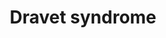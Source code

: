 ---
annotations:
- id: PW:0000013
  parent: disease pathway
  type: Pathway Ontology
  value: disease pathway
- id: DOID:0080422
  parent: genetic disease
  type: Disease Ontology
  value: Dravet syndrome
- id: CL:0000540
  parent: animal cell
  type: Cell Type Ontology
  value: neuron
- id: CL:0011005
  parent: animal cell
  type: Cell Type Ontology
  value: GABAergic interneuron
- id: CL:0000598
  parent: animal cell
  type: Cell Type Ontology
  value: pyramidal neuron
authors:
- MiriamBabukhian
- Leadoerner
- Egonw
- Fehrhart
- Pepinmarshall
- Eweitz
citedin: ''
communities:
- ONTOX
- RareDiseases
description: 'Dravet syndrome is a rare form of epilepsy. Between 70% and 80% of patients
  carry sodium channel Î±1 subunit gene (SCN1A) loss of function mutations. Truncating
  mutations (early stop codon) account for about 40% and have a significant correlation
  with an earlier age of seizures onset. The mutations lead to haploinsufficiency
  of the voltage-gated sodium channel Î± subunit NaV1.1 in the of GABAergic inhibitory
  interneurons in the brain.  Mutations in other genes like KCNA1, CHD2, PCDH19 and
  STXBP1 can also lead to Dravet syndrome.  '
last-edited: 2025-07-30
ndex: null
organisms:
- Homo sapiens
redirect_from:
- /index.php/Pathway:WP5200
- /instance/WP5200
- /instance/WP5200_r140115
revision: r140115
schema-jsonld:
- '@context': https://schema.org/
  '@id': https://wikipathways.github.io/pathways/WP5200.html
  '@type': Dataset
  creator:
    '@type': Organization
    name: WikiPathways
  description: 'Dravet syndrome is a rare form of epilepsy. Between 70% and 80% of
    patients carry sodium channel Î±1 subunit gene (SCN1A) loss of function mutations.
    Truncating mutations (early stop codon) account for about 40% and have a significant
    correlation with an earlier age of seizures onset. The mutations lead to haploinsufficiency
    of the voltage-gated sodium channel Î± subunit NaV1.1 in the of GABAergic inhibitory
    interneurons in the brain.  Mutations in other genes like KCNA1, CHD2, PCDH19
    and STXBP1 can also lead to Dravet syndrome.  '
  keywords:
  - AKT1
  - CALM1
  - CAMK2A
  - CHD2
  - Ca²⁺
  - FGF13
  - GABA
  - HCN1
  - K+
  - Kv1.2
  - K⁺
  - MAPK11
  - MAPKAP1
  - MLST8
  - MTOR
  - NFKB1
  - Na+
  - Nav1.1
  - Nav1.2
  - Nav1.3
  - Nav1.6
  - PCDH19
  - PIK3CA
  - PRKCA
  - PRR5
  - PRR5L
  - RICTOR
  - SCN1A
  - SCN1B
  - SCN2B
  - SCN3B
  - SCN4B
  - SNTA1
  - STXBP1
  - Syntaxin
  - TNF
  license: CC0
  name: Dravet syndrome
seo: CreativeWork
title: Dravet syndrome
wpid: WP5200
---
